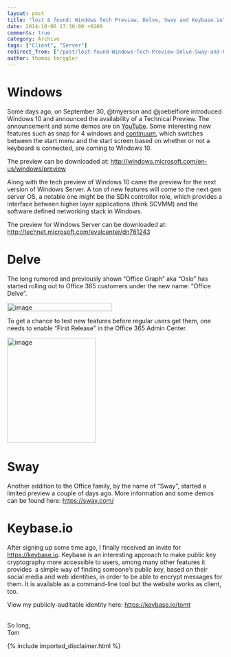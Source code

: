 ```yaml
---
layout: post
title: "lost & found: Windows Tech Preview, Delve, Sway and Keybase.io"
date: 2014-10-06 17:30:00 +0200
comments: true
category: Archive
tags: ["Client", "Server"]
redirect_from: ["/post/lost-found-Windows-Tech-Preview-Delve-Sway-and-Keybaseio", "/post/lost-found-windows-tech-preview-delve-sway-and-keybaseio"]
author: thomas torggler
---
```

<!-- more -->
<h1>Windows</h1> <p>Some days ago, on September 30, @tmyerson and @joebelfiore introduced Windows 10 and announced the availability of a Technical Preview. The announcement and some demos are on <a href="http://www.youtube.com/watch?v=NfveyXCsiA8" target="_blank">YouTube</a>. Some interesting new features such as snap for 4 windows and <a href="https://www.youtube.com/watch?v=F_O-LrGL-YQ" target="_blank">continuum</a>, which switches between the start menu and the start screen based on whether or not a keyboard is connected, are coming to Windows 10.</p> <p>The preview can be downloaded at: <a title="http://windows.microsoft.com/en-us/windows/preview" href="http://windows.microsoft.com/en-us/windows/preview">http://windows.microsoft.com/en-us/windows/preview</a></p> <p>Along with the tech preview of Windows 10 came the preview for the next version of Windows Server. A ton of new features will come to the next gen server OS, a notable one might be the SDN controller role, which provides a interface between higher layer applications (think SCVMM) and the software defined networking stack in Windows.</p> <p>The preview for Windows Server can be downloaded at: <a href="http://technet.microsoft.com/evalcenter/dn781243?WT.mc_id=Blog_ServerCloud_Announce_TTD">http://technet.microsoft.com/evalcenter/dn781243</a></p> <h1>Delve</h1> <p>The long rumored and previously shown “Office Graph” aka “Oslo” has started rolling out to Office 365 customers under the new name: “Office Delve”.</p> <p><a href="http://ntsystems.azurewebsites.net/assets/archive/image_670.png"><img width="244" height="19" title="image" style="border: 0px currentColor; display: inline;" alt="image" src="http://ntsystems.azurewebsites.net/assets/archive/image_thumb_668.png" border="0"></a> </p> <p>To get a chance to test new features before regular users get them, one needs to enable “First Release” in the Office 365 Admin Center.</p> <p><a href="http://ntsystems.azurewebsites.net/assets/archive/image_671.png"><img width="206" height="244" title="image" style="border: 0px currentColor; display: inline;" alt="image" src="http://ntsystems.azurewebsites.net/assets/archive/image_thumb_669.png" border="0"></a> </p> <h1>Sway</h1> <p>Another addition to the Office family, by the name of “Sway”, started a limited preview a couple of days ago. More information and some demos can be found here: <a title="https://sway.com/" href="https://sway.com/">https://sway.com/</a></p> <h1>Keybase.io</h1> <p>After signing up some time ago, I finally received an invite for <a href="https://keybase.io">https://keybase.io</a>. Keybase is an interesting approach to make public key cryptography more accessible to users, among many other features it provides&nbsp; a simple way of finding someone’s public key, based on their social media and web identities, in order to be able to encrypt messages for them. It is available as a command-line tool but the website works as client, too.</p> <p>View my publicly-auditable identity here: <a href="https://keybase.io/tomt">https://keybase.io/tomt</a> </p> <p><br>So long,<br>Tom</p>
{% include imported_disclaimer.html %}

